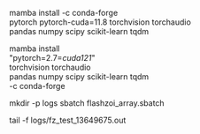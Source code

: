 mamba install -c conda-forge \
    pytorch pytorch-cuda=11.8 torchvision torchaudio \
    pandas numpy scipy scikit-learn tqdm

mamba install \
    "pytorch=2.7=*cuda121*" \
    torchvision torchaudio \
    pandas numpy scipy scikit-learn tqdm \
    -c conda-forge

mkdir -p logs
sbatch flashzoi_array.sbatch

tail -f logs/fz_test_13649675.out